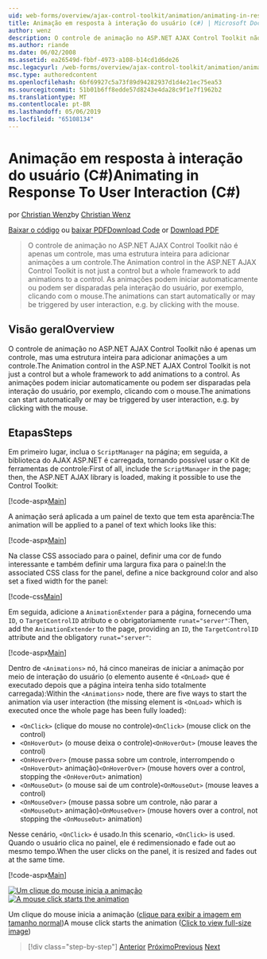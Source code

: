 ```yaml
---
uid: web-forms/overview/ajax-control-toolkit/animation/animating-in-response-to-user-interaction-cs
title: Animação em resposta à interação do usuário (c#) | Microsoft Docs
author: wenz
description: O controle de animação no ASP.NET AJAX Control Toolkit não é apenas um controle, mas uma estrutura inteira para adicionar animações a um controle. As animações podem estrelas...
ms.author: riande
ms.date: 06/02/2008
ms.assetid: ea26549d-fbbf-4973-a108-b14cd1d6de26
msc.legacyurl: /web-forms/overview/ajax-control-toolkit/animation/animating-in-response-to-user-interaction-cs
msc.type: authoredcontent
ms.openlocfilehash: 6bf69927c5a73f89d94282937d1d4e21ec75ea53
ms.sourcegitcommit: 51b01b6ff8edde57d8243e4da28c9f1e7f1962b2
ms.translationtype: MT
ms.contentlocale: pt-BR
ms.lasthandoff: 05/06/2019
ms.locfileid: "65108134"
---
```

# <a name="animating-in-response-to-user-interaction-c"></a><span data-ttu-id="1b606-104">Animação em resposta à interação do usuário (C#)</span><span class="sxs-lookup"><span data-stu-id="1b606-104">Animating in Response To User Interaction (C#)</span></span>

<span data-ttu-id="1b606-105">por [Christian Wenz](https://github.com/wenz)</span><span class="sxs-lookup"><span data-stu-id="1b606-105">by [Christian Wenz](https://github.com/wenz)</span></span>

<span data-ttu-id="1b606-106">[Baixar o código](http://download.microsoft.com/download/f/9/a/f9a26acd-8df4-4484-8a18-199e4598f411/Animation6.cs.zip) ou [baixar PDF](http://download.microsoft.com/download/6/7/1/6718d452-ff89-4d3f-a90e-c74ec2d636a3/animation6CS.pdf)</span><span class="sxs-lookup"><span data-stu-id="1b606-106">[Download Code](http://download.microsoft.com/download/f/9/a/f9a26acd-8df4-4484-8a18-199e4598f411/Animation6.cs.zip) or [Download PDF](http://download.microsoft.com/download/6/7/1/6718d452-ff89-4d3f-a90e-c74ec2d636a3/animation6CS.pdf)</span></span>

> <span data-ttu-id="1b606-107">O controle de animação no ASP.NET AJAX Control Toolkit não é apenas um controle, mas uma estrutura inteira para adicionar animações a um controle.</span><span class="sxs-lookup"><span data-stu-id="1b606-107">The Animation control in the ASP.NET AJAX Control Toolkit is not just a control but a whole framework to add animations to a control.</span></span> <span data-ttu-id="1b606-108">As animações podem iniciar automaticamente ou podem ser disparadas pela interação do usuário, por exemplo, clicando com o mouse.</span><span class="sxs-lookup"><span data-stu-id="1b606-108">The animations can start automatically or may be triggered by user interaction, e.g. by clicking with the mouse.</span></span>

## <a name="overview"></a><span data-ttu-id="1b606-109">Visão geral</span><span class="sxs-lookup"><span data-stu-id="1b606-109">Overview</span></span>

<span data-ttu-id="1b606-110">O controle de animação no ASP.NET AJAX Control Toolkit não é apenas um controle, mas uma estrutura inteira para adicionar animações a um controle.</span><span class="sxs-lookup"><span data-stu-id="1b606-110">The Animation control in the ASP.NET AJAX Control Toolkit is not just a control but a whole framework to add animations to a control.</span></span> <span data-ttu-id="1b606-111">As animações podem iniciar automaticamente ou podem ser disparadas pela interação do usuário, por exemplo, clicando com o mouse.</span><span class="sxs-lookup"><span data-stu-id="1b606-111">The animations can start automatically or may be triggered by user interaction, e.g. by clicking with the mouse.</span></span>

## <a name="steps"></a><span data-ttu-id="1b606-112">Etapas</span><span class="sxs-lookup"><span data-stu-id="1b606-112">Steps</span></span>

<span data-ttu-id="1b606-113">Em primeiro lugar, inclua o `ScriptManager` na página; em seguida, a biblioteca do AJAX ASP.NET é carregada, tornando possível usar o Kit de ferramentas de controle:</span><span class="sxs-lookup"><span data-stu-id="1b606-113">First of all, include the `ScriptManager` in the page; then, the ASP.NET AJAX library is loaded, making it possible to use the Control Toolkit:</span></span>

[!code-aspx[Main](animating-in-response-to-user-interaction-cs/samples/sample1.aspx)]

<span data-ttu-id="1b606-114">A animação será aplicada a um painel de texto que tem esta aparência:</span><span class="sxs-lookup"><span data-stu-id="1b606-114">The animation will be applied to a panel of text which looks like this:</span></span>

[!code-aspx[Main](animating-in-response-to-user-interaction-cs/samples/sample2.aspx)]

<span data-ttu-id="1b606-115">Na classe CSS associado para o painel, definir uma cor de fundo interessante e também definir uma largura fixa para o painel:</span><span class="sxs-lookup"><span data-stu-id="1b606-115">In the associated CSS class for the panel, define a nice background color and also set a fixed width for the panel:</span></span>

[!code-css[Main](animating-in-response-to-user-interaction-cs/samples/sample3.css)]

<span data-ttu-id="1b606-116">Em seguida, adicione a `AnimationExtender` para a página, fornecendo uma `ID`, o `TargetControlID` atributo e o obrigatoriamente `runat="server"`:</span><span class="sxs-lookup"><span data-stu-id="1b606-116">Then, add the `AnimationExtender` to the page, providing an `ID`, the `TargetControlID` attribute and the obligatory `runat="server"`:</span></span>

[!code-aspx[Main](animating-in-response-to-user-interaction-cs/samples/sample4.aspx)]

<span data-ttu-id="1b606-117">Dentro de `<Animations>` nó, há cinco maneiras de iniciar a animação por meio de interação do usuário (o elemento ausente é `<OnLoad>` que é executado depois que a página inteira tenha sido totalmente carregada):</span><span class="sxs-lookup"><span data-stu-id="1b606-117">Within the `<Animations>` node, there are five ways to start the animation via user interaction (the missing element is `<OnLoad>` which is executed once the whole page has been fully loaded):</span></span>

- <span data-ttu-id="1b606-118">`<OnClick>` (clique do mouse no controle)</span><span class="sxs-lookup"><span data-stu-id="1b606-118">`<OnClick>` (mouse click on the control)</span></span>
- <span data-ttu-id="1b606-119">`<OnHoverOut>` (o mouse deixa o controle)</span><span class="sxs-lookup"><span data-stu-id="1b606-119">`<OnHoverOut>` (mouse leaves the control)</span></span>
- <span data-ttu-id="1b606-120">`<OnHoverOver>` (mouse passa sobre um controle, interrompendo o `<OnHoverOut>` animação)</span><span class="sxs-lookup"><span data-stu-id="1b606-120">`<OnHoverOver>` (mouse hovers over a control, stopping the `<OnHoverOut>` animation)</span></span>
- <span data-ttu-id="1b606-121">`<OnMouseOut>` (o mouse sai de um controle)</span><span class="sxs-lookup"><span data-stu-id="1b606-121">`<OnMouseOut>` (mouse leaves a control)</span></span>
- <span data-ttu-id="1b606-122">`<OnMouseOver>` (mouse passa sobre um controle, não parar a `<OnMouseOut>` animação)</span><span class="sxs-lookup"><span data-stu-id="1b606-122">`<OnMouseOver>` (mouse hovers over a control, not stopping the `<OnMouseOut>` animation)</span></span>

<span data-ttu-id="1b606-123">Nesse cenário, `<OnClick>` é usado.</span><span class="sxs-lookup"><span data-stu-id="1b606-123">In this scenario, `<OnClick>` is used.</span></span> <span data-ttu-id="1b606-124">Quando o usuário clica no painel, ele é redimensionado e fade out ao mesmo tempo.</span><span class="sxs-lookup"><span data-stu-id="1b606-124">When the user clicks on the panel, it is resized and fades out at the same time.</span></span>

[!code-aspx[Main](animating-in-response-to-user-interaction-cs/samples/sample5.aspx)]

<span data-ttu-id="1b606-125">[![Um clique do mouse inicia a animação](animating-in-response-to-user-interaction-cs/_static/image2.png)](animating-in-response-to-user-interaction-cs/_static/image1.png)</span><span class="sxs-lookup"><span data-stu-id="1b606-125">[![A mouse click starts the animation](animating-in-response-to-user-interaction-cs/_static/image2.png)](animating-in-response-to-user-interaction-cs/_static/image1.png)</span></span>

<span data-ttu-id="1b606-126">Um clique do mouse inicia a animação ([clique para exibir a imagem em tamanho normal](animating-in-response-to-user-interaction-cs/_static/image3.png))</span><span class="sxs-lookup"><span data-stu-id="1b606-126">A mouse click starts the animation ([Click to view full-size image](animating-in-response-to-user-interaction-cs/_static/image3.png))</span></span>

> [!div class="step-by-step"]
> <span data-ttu-id="1b606-127">[Anterior](picking-one-animation-out-of-a-list-cs.md)
> [Próximo](disabling-actions-during-animation-cs.md)</span><span class="sxs-lookup"><span data-stu-id="1b606-127">[Previous](picking-one-animation-out-of-a-list-cs.md)
[Next](disabling-actions-during-animation-cs.md)</span></span>
